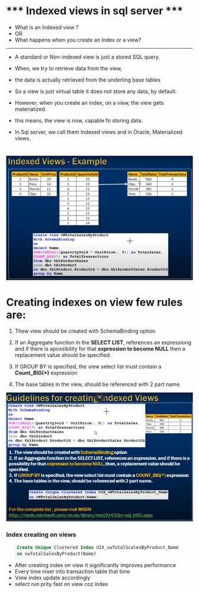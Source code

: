 
# *** Indexed views in sql server ***

- What is an Indexed view ? 
- OR
- What happens when you create an Index or a view?
___ 

- A standard or Non-indexed view is just a stored SQL query. 
- When, we try to retrieve data from the view,
- the data is actually retrieved from the underling base tables

- So a view is just virtual table it does not store any data, by default.

- However, when you create an index, on a view, the view gets materialized. 
- this means, the view is now, capable fo storing data.

- In Sql server, we call them Indexed views and in Oracle, Materialized views.

# 

<img src="./img/C_6.png" />

# Creating indexes on view few rules are:

1) Thew view should be created with SchemaBinding option 
2) If an Aggregate function in the **SELECT LIST**, references an expressiong and if there is apossibility for that **expression to become NULL** then a replacement value should be specified.

3) If GROUP BY is specified, the view select list must contain a **Count_BIG(*)** expression 
4) The base tables in the view, should be referenced with 2 part name.

<img src="./img/C_7.png" />

### Index creating on views

```sql
    Create Unique Clustered Index UIX_vwTotalScalesByProduct_Name
    on vwTotalSalesByProduct(Name)
```

- After creating index on view it significantly improves performance 
- Every time inser into transaction table that time 
- View index update accordingly 
- select run prity fast on view coz index 

